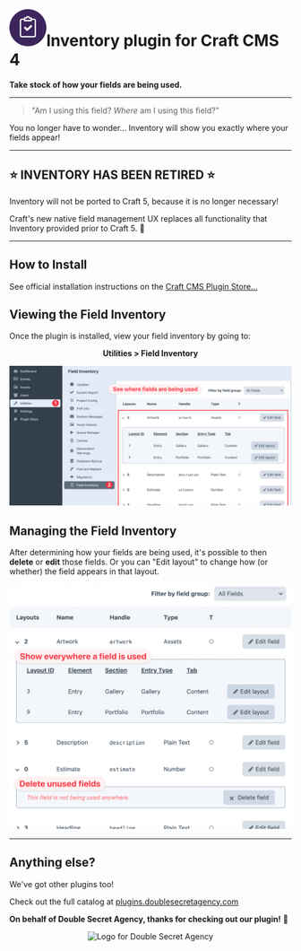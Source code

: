 <img align="left" width="66" src="https://raw.githubusercontent.com/doublesecretagency/craft-inventory/a81816df242c3874c017ec1d99e6e7980119c681/src/icon.svg" alt="Plugin icon">

# Inventory plugin for Craft CMS 4

**Take stock of how your fields are being used.**

---

>"Am I using this field? _Where_ am I using this field?"

You no longer have to wonder... Inventory will show you exactly where your fields appear!

---

## ⭐️ INVENTORY HAS BEEN RETIRED ⭐️

Inventory will not be ported to Craft 5, because it is no longer necessary!

Craft's new native field management UX replaces all functionality that Inventory provided prior to Craft 5. 👏

---

## How to Install

See official installation instructions on the [Craft CMS Plugin Store...](https://plugins.craftcms.com/inventory?craft4)

## Viewing the Field Inventory

Once the plugin is installed, view your field inventory by going to:

<p align="center">
    <strong>Utilities > Field Inventory</strong>
</p>

<p align="center">
    <img width="1179" alt="Screenshot of navigating to the Field Inventory utility" src="https://raw.githubusercontent.com/doublesecretagency/craft-inventory/a81816df242c3874c017ec1d99e6e7980119c681/src/resources/img/inventory-overview.png">
</p>

## Managing the Field Inventory

After determining how your fields are being used, it's possible to then **delete** or **edit** those fields. Or you can "Edit layout" to change how (or whether) the field appears in that layout.

<p align="center">
    <img width="668" alt="Screenshot of expanded field information" src="https://raw.githubusercontent.com/doublesecretagency/craft-inventory/a81816df242c3874c017ec1d99e6e7980119c681/src/resources/img/inventory-expanded.png">
</p>

---

## Anything else?

We've got other plugins too!

Check out the full catalog at [plugins.doublesecretagency.com](https://plugins.doublesecretagency.com)

**On behalf of Double Secret Agency, thanks for checking out our plugin!** 🍺

<p align="center">
    <img width="130" src="https://www.doublesecretagency.com/resources/images/dsa-transparent.png" alt="Logo for Double Secret Agency">
</p>
